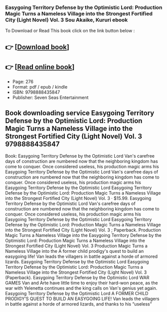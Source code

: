 ### Easygoing Territory Defense by the Optimistic Lord: Production Magic Turns a Nameless Village into the Strongest Fortified City (Light Novel) Vol. 3 Sou Akaike, Kururi ebook

To Download or Read This book click on the link button below :

## 👉  [**[Download book](http://get-pdfs.com/download.php?group=book&from=github.com&id=719503&lnk=1065 "Download book")**]

## 👉  [**[Read online book](http://get-pdfs.com/download.php?group=book&from=github.com&id=719503&lnk=1065 "Read online book")**]


* Page: 276
* Format: pdf / epub / kindle
* ISBN: 9798888435847
* Publisher: Seven Seas Entertainment



## Book downloading service Easygoing Territory Defense by the Optimistic Lord: Production Magic Turns a Nameless Village into the Strongest Fortified City (Light Novel) Vol. 3 9798888435847



 Book: Easygoing Territory Defense by the Optimistic Lord Van&#039;s carefree days of construction are numbered now that the neighboring kingdom has come to conquer. Once considered useless, his production magic arms his 
 Easygoing Territory Defense by the Optimistic Lord Van&#039;s carefree days of construction are numbered now that the neighboring kingdom has come to conquer. Once considered useless, his production magic arms his 
 Easygoing Territory Defense by the Optimistic Lord Easygoing Territory Defense by the Optimistic Lord: Production Magic Turns a Nameless Village into the Strongest Fortified City (Light Novel) Vol. 3 · $15.99.
 Easygoing Territory Defense by the Optimistic Lord Van&#039;s carefree days of construction are numbered now that the neighboring kingdom has come to conquer. Once considered useless, his production magic arms his 
 Easygoing Territory Defense by the Optimistic Lord Easygoing Territory Defense by the Optimistic Lord: Production Magic Turns a Nameless Village into the Strongest Fortified City (Light Novel) Vol. 3 ; Paperback.
 Production Magic Turns a Nameless Village into the Easygoing Territory Defense by the Optimistic Lord: Production Magic Turns a Nameless Village into the Strongest Fortified City (Light Novel) Vol. 3
 Production Magic Turns a Nameless Village into the A former child prodigy&#039;s quest to build an easygoing life! Van leads the villagers in battle against a horde of armored lizards.
 Easygoing Territory Defense by the Optimistic Lord Easygoing Territory Defense by the Optimistic Lord: Production Magic Turns a Nameless Village into the Strongest Fortified City (Light Novel) Vol. 3 (Paperback).
 Easygoing Territory Defense by the Optimistic Lord WAR GAMES Van and Arte have little time to enjoy their hard-won peace, as the war with Yelenetta continues and the king calls on Van&#039;s genius yet again.
 Easygoing Territory Defense by the Optimistic Lord A FORMER CHILD PRODIGY&#039;S QUEST TO BUILD AN EASYGOING LIFE! Van leads the villagers in battle against a horde of armored lizards, and thanks to his “useless” 





